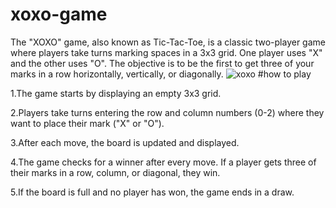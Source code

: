 # xoxo-game
The "XOXO" game, also known as Tic-Tac-Toe, is a classic two-player game where players take turns marking spaces in a 3x3 grid. One player uses "X" and the other uses "O". The objective is to be the first to get three of your marks in a row horizontally, vertically, or diagonally. 
![xoxo](https://github.com/user-attachments/assets/82961c6e-76a4-428c-996c-b38cf66c6a8c)
#how to play 

1.The game starts by displaying an empty 3x3 grid.

2.Players take turns entering the row and column numbers (0-2) where they want to place their mark ("X" or "O").

3.After each move, the board is updated and displayed.

4.The game checks for a winner after every move. If a player gets three of their marks in a row, column, or diagonal, they win.

5.If the board is full and no player has won, the game ends in a draw.
